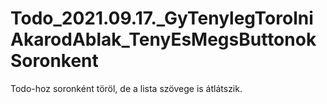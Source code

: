 # Todo_2021.09.17._GyTenylegTorolniAkarodAblak_TenyEsMegsButtonokSoronkent
 Todo-hoz soronként töröl, de a lista szövege is átlátszik.
